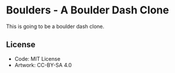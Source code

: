 # Boulders - A Boulder Dash Clone

This is going to be a boulder dash clone.

## License

- Code: MIT License
- Artwork: CC-BY-SA 4.0

